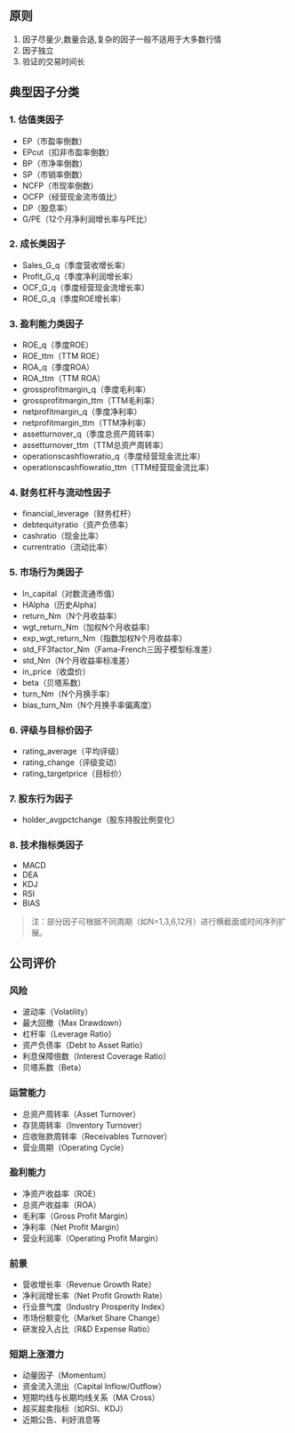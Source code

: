 ## 原则

1. 因子尽量少,数量合适,复杂的因子一般不适用于大多数行情
2. 因子独立
3. 验证的交易时间长

## 典型因子分类

### 1. 估值类因子

- EP（市盈率倒数）
- EPcut（扣非市盈率倒数）
- BP（市净率倒数）
- SP（市销率倒数）
- NCFP（市现率倒数）
- OCFP（经营现金流市值比）
- DP（股息率）
- G/PE（12个月净利润增长率与PE比）

### 2. 成长类因子

- Sales_G_q（季度营收增长率）
- Profit_G_q（季度净利润增长率）
- OCF_G_q（季度经营现金流增长率）
- ROE_G_q（季度ROE增长率）

### 3. 盈利能力类因子

- ROE_q（季度ROE）
- ROE_ttm（TTM ROE）
- ROA_q（季度ROA）
- ROA_ttm（TTM ROA）
- grossprofitmargin_q（季度毛利率）
- grossprofitmargin_ttm（TTM毛利率）
- netprofitmargin_q（季度净利率）
- netprofitmargin_ttm（TTM净利率）
- assetturnover_q（季度总资产周转率）
- assetturnover_ttm（TTM总资产周转率）
- operationscashflowratio_q（季度经营现金流比率）
- operationscashflowratio_ttm（TTM经营现金流比率）

### 4. 财务杠杆与流动性因子

- financial_leverage（财务杠杆）
- debtequityratio（资产负债率）
- cashratio（现金比率）
- currentratio（流动比率）

### 5. 市场行为类因子

- ln_capital（对数流通市值）
- HAlpha（历史Alpha）
- return_Nm（N个月收益率）
- wgt_return_Nm（加权N个月收益率）
- exp_wgt_return_Nm（指数加权N个月收益率）
- std_FF3factor_Nm（Fama-French三因子模型标准差）
- std_Nm（N个月收益率标准差）
- in_price（收盘价）
- beta（贝塔系数）
- turn_Nm（N个月换手率）
- bias_turn_Nm（N个月换手率偏离度）

### 6. 评级与目标价因子

- rating_average（平均评级）
- rating_change（评级变动）
- rating_targetprice（目标价）

### 7. 股东行为因子

- holder_avgpctchange（股东持股比例变化）

### 8. 技术指标类因子

- MACD
- DEA
- KDJ
- RSI
- BIAS

> 注：部分因子可根据不同周期（如N=1,3,6,12月）进行横截面或时间序列扩展。

## 公司评价

### 风险

- 波动率（Volatility）
- 最大回撤（Max Drawdown）
- 杠杆率（Leverage Ratio）
- 资产负债率（Debt to Asset Ratio）
- 利息保障倍数（Interest Coverage Ratio）
- 贝塔系数（Beta）

### 运营能力

- 总资产周转率（Asset Turnover）
- 存货周转率（Inventory Turnover）
- 应收账款周转率（Receivables Turnover）
- 营业周期（Operating Cycle）

### 盈利能力

- 净资产收益率（ROE）
- 总资产收益率（ROA）
- 毛利率（Gross Profit Margin）
- 净利率（Net Profit Margin）
- 营业利润率（Operating Profit Margin）

### 前景

- 营收增长率（Revenue Growth Rate）
- 净利润增长率（Net Profit Growth Rate）
- 行业景气度（Industry Prosperity Index）
- 市场份额变化（Market Share Change）
- 研发投入占比（R&D Expense Ratio）

### 短期上涨潜力

- 动量因子（Momentum）
- 资金流入流出（Capital Inflow/Outflow）
- 短期均线与长期均线关系（MA Cross）
- 超买超卖指标（如RSI、KDJ）
- 近期公告、利好消息等
